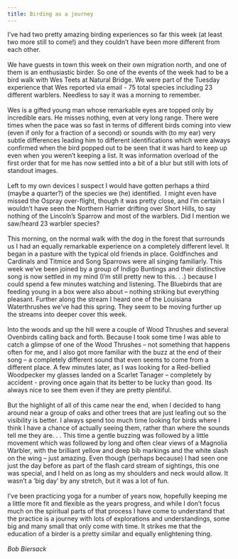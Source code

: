 ```yaml
---
title: Birding as a journey
---
```

<div class="paragraph" style="text-align:left;">I&rsquo;ve had two pretty amazing birding experiences so far this week (at least two more still to come!) and they couldn&rsquo;t have been more different from each other.<br /><span style=""></span><br /><span style=""></span>    We have guests in town this week on their own migration north, and one of them is an enthusiastic birder. So one of the events of the week had to be a bird walk with Wes Teets at Natural Bridge. We were part of the Tuesday experience that Wes reported via email - 75 total species including 23 different warblers. Needless to say it was a morning to remember.&nbsp; <br /><span style=""></span><br /><span style=""></span>    Wes is a gifted young man whose remarkable eyes are topped only by incredible ears. He misses nothing, even at very long range. There were times when the pace was so fast in terms of different birds coming into view (even if only for a fraction of a second) or sounds with (to my ear) very subtle differences leading him to different identifications which were always confirmed when the bird popped out to be seen that it was hard to keep up even when you weren&rsquo;t keeping a list. It was information overload of the first order that for me has now settled into a bit of a blur but still with lots of standout images. <br /><span style=""></span><br /><span style=""></span>    Left to my own devices I suspect I would have gotten perhaps a third (maybe a quarter?) of the species we (he) identified.&nbsp; I might even have missed the Ospray over-flight, though it was pretty close, and I&rsquo;m certain I wouldn&rsquo;t have seen the Northern Harrier drifting over Short Hills, to say nothing of the Lincoln&rsquo;s Sparrow and most of the warblers. Did I mention we saw/heard 23 warbler species?<br /><span style=""></span><br /><span style=""></span>    This morning, on the normal walk with the dog in the forest that surrounds us I had an equally remarkable experience on a completely different level. It began in a pasture with the typical old friends in place. Goldfinches and Cardinals and Titmice and Song Sparrows were all singing familiarly. This week we&rsquo;ve been joined by a group of Indigo Buntings and their distinctive song is now settled in my mind (I&rsquo;m still pretty new to this. . .) because I could spend a few minutes watching and listening. The Bluebirds that are feeding young in a box were also about &ndash; nothing striking but everything pleasant. Further along the stream I heard one of the Louisiana Waterthrushes we&rsquo;ve had this spring. They seem to be moving further up the streams into deeper cover this week.<br /><span style=""></span><br /><span style=""></span>    Into the woods and up the hill were a couple of Wood Thrushes and several Ovenbirds calling back and forth. Because I took some time I was able to catch a glimpse of one of the Wood Thrushes &ndash; not something that happens often for me, and I also got more familiar with the buzz at the end of their song &ndash; a completely different sound that even seems to come from a different place. A few minutes later, as I was looking for a Red-bellied Woodpecker my glasses landed on a Scarlet Tanager &ndash; completely by accident - proving once again that its better to be lucky than good. Its always nice to see them even if they are pretty plentiful.<br /><span style=""></span><br /><span style=""></span>    But the highlight of all of this came near the end, when I decided to hang around near a group of oaks and other trees that are just leafing out so the visibility is better. I always spend too much time looking for birds where I think I have a chance of actually seeing them, rather than where the sounds tell me they are. . . This time a gentle buzzing was followed by a little movement which was followed by long and often clear views of a Magnolia Warbler, with the brilliant yellow and deep bib markings and the white slash on the wing &ndash; just amazing. Even though (perhaps because) I had seen one just the day before as part of the flash card stream of sightings, this one was special, and I held on as long as my shoulders and neck would allow. It wasn&rsquo;t a &lsquo;big day&rsquo; by any stretch, but it was a lot of fun.<br /><span style=""></span><br /><span style=""></span>    I&rsquo;ve been practicing yoga for a number of years now, hopefully keeping me a little more fit and flexible as the years progress, and while I don&rsquo;t focus much on the spiritual parts of that process I have come to understand that the practice is a journey with lots of explorations and understandings, some big and many small that only come with time. It strikes me that the education of a birder is a pretty similar and equally enlightening thing.<br /><br /><em>Bob Biersack</em><br /><span style=""></span><br /><span style=""></span></div>
